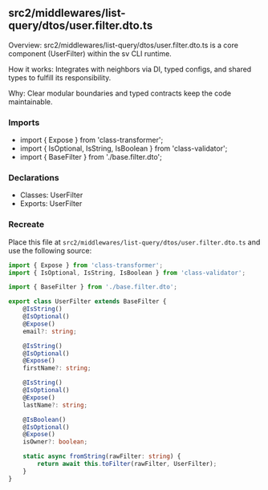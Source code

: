 ## src2/middlewares/list-query/dtos/user.filter.dto.ts

Overview: src2/middlewares/list-query/dtos/user.filter.dto.ts is a core component (UserFilter) within the sv CLI runtime.

How it works: Integrates with neighbors via DI, typed configs, and shared types to fulfill its responsibility.

Why: Clear modular boundaries and typed contracts keep the code maintainable.

### Imports

- import { Expose } from 'class-transformer';
- import { IsOptional, IsString, IsBoolean } from 'class-validator';
- import { BaseFilter } from './base.filter.dto';

### Declarations

- Classes: UserFilter
- Exports: UserFilter

### Recreate

Place this file at `src2/middlewares/list-query/dtos/user.filter.dto.ts` and use the following source:

```ts
import { Expose } from 'class-transformer';
import { IsOptional, IsString, IsBoolean } from 'class-validator';

import { BaseFilter } from './base.filter.dto';

export class UserFilter extends BaseFilter {
	@IsString()
	@IsOptional()
	@Expose()
	email?: string;

	@IsString()
	@IsOptional()
	@Expose()
	firstName?: string;

	@IsString()
	@IsOptional()
	@Expose()
	lastName?: string;

	@IsBoolean()
	@IsOptional()
	@Expose()
	isOwner?: boolean;

	static async fromString(rawFilter: string) {
		return await this.toFilter(rawFilter, UserFilter);
	}
}

```
